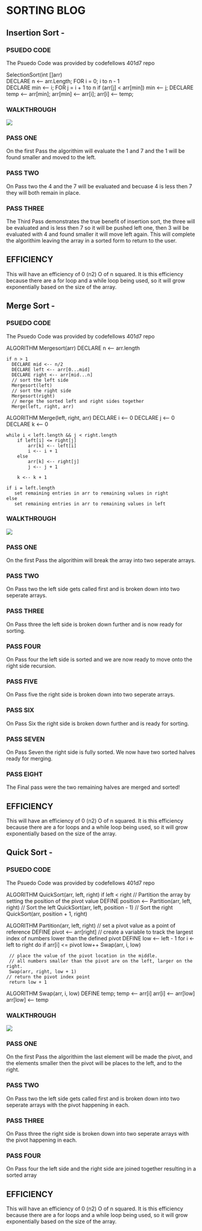 # SORTING BLOG




## Insertion Sort - 

### PSUEDO CODE 

The Psuedo Code was provided by codefellows 401d7 repo 


SelectionSort(int []arr)   
    DECLARE n <-- arr.Length; 
    FOR i = 0; i to n - 1  
        DECLARE min <-- i; 
        FOR j = i + 1 to n 
            if (arr[j] < arr[min]) 
                min <-- j; 
        DECLARE temp <-- arr[min]; 
        arr[min] <-- arr[i]; 
        arr[i] <-- temp; 
        
        
        
        
### WALKTHROUGH
![](assets/insertionsort.JPG)
        
### PASS ONE
 
 On the first Pass the algorithim will evaluate the 1 and 7 and the 1 will be found smaller and moved to the left.
 
### PASS TWO 
 
 On Pass two the 4 and the 7 will be evaluated and becuase 4 is less then 7 they will both remain in place.
 
### PASS THREE 
 
 The Third Pass demonstrates the true benefit of insertion sort, the three will be evaluated and is less then 7 so it will be pushed
 left one, then 3 will be evaluated with 4 and found smaller it will move left again. This will complete the algorithim leaving the array
 in a sorted form to return to the user. 
 
 
## EFFICIENCY
This will have an efficiency of 0 (n2) O of n squared. It is this efficiency because there are a for loop and a while loop being used, so it
will grow exponentially based on the size of the array. 






## Merge Sort - 

### PSUEDO CODE 

The Psuedo Code was provided by codefellows 401d7 repo 



ALGORITHM Mergesort(arr)
    DECLARE n <-- arr.length
           
    if n > 1
      DECLARE mid <-- n/2
      DECLARE left <-- arr[0...mid]
      DECLARE right <-- arr[mid...n]
      // sort the left side
      Mergesort(left)
      // sort the right side
      Mergesort(right)
      // merge the sorted left and right sides together
      Merge(left, right, arr)

ALGORITHM Merge(left, right, arr)
    DECLARE i <-- 0
    DECLARE j <-- 0
    DECLARE k <-- 0

    while i < left.length && j < right.length
        if left[i] <= right[j]
            arr[k] <-- left[i]
            i <-- i + 1
        else
            arr[k] <-- right[j]
            j <-- j + 1
            
        k <-- k + 1

    if i = left.length
       set remaining entries in arr to remaining values in right
    else
       set remaining entries in arr to remaining values in left
        
        
        
        
### WALKTHROUGH
![](assets/MergeSort.jpg)
        
### PASS ONE
 
 On the first Pass the algorithim will break the array into two seperate arrays.
 
### PASS TWO 
 
 On Pass two the left side gets called first and is broken down into two seperate arrays.
 
### PASS THREE 
 
On Pass three the left side is broken down further and is now ready for sorting. 

### PASS FOUR

On Pass four the left side is sorted and we are now ready to move onto the right side recursion.

### PASS FIVE

On Pass five the right side is broken down into two seperate arrays.

### PASS SIX 

On Pass Six the right side is broken down further and is ready for sorting.

### PASS SEVEN

On Pass Seven the right side is fully sorted. We now have two sorted halves ready for merging. 

### PASS EIGHT

The Final pass were the two remaining halves are merged and sorted!
 
 
 
 
## EFFICIENCY
This will have an efficiency of 0 (n2) O of n squared. It is this efficiency because there are a for loops and a while loop being used, so it will grow exponentially based on the size of the array. 










## Quick Sort - 

### PSUEDO CODE 

The Psuedo Code was provided by codefellows 401d7 repo 

ALGORITHM QuickSort(arr, left, right)
    if left < right
        // Partition the array by setting the position of the pivot value 
        DEFINE position <-- Partition(arr, left, right)
        // Sort the left
        QuickSort(arr, left, position - 1)
        // Sort the right
        QuickSort(arr, position + 1, right)

ALGORITHM Partition(arr, left, right)
    // set a pivot value as a point of reference
    DEFINE pivot <-- arr[right]
    // create a variable to track the largest index of numbers lower than the defined pivot
    DEFINE low <-- left - 1
    for i <- left to right do
        if arr[i] <= pivot
            low++
            Swap(arr, i, low)

     // place the value of the pivot location in the middle.
     // all numbers smaller than the pivot are on the left, larger on the right. 
     Swap(arr, right, low + 1)
    // return the pivot index point
     return low + 1

ALGORITHM Swap(arr, i, low)
    DEFINE temp;
    temp <-- arr[i]
    arr[i] <-- arr[low]
    arr[low] <-- temp

        
        
        
### WALKTHROUGH
![](assets/MergeSort.jpg)
        
### PASS ONE
 
 On the first Pass the algorithim the last element will be made the pivot, and the elements smaller then the pivot will be places to the left, and to the right. 
 
### PASS TWO 
 
 On Pass two the left side gets called first and is broken down into two seperate arrays with the pivot happening in each.
 
### PASS THREE 
 
On Pass three the right side is broken down into two seperate arrays with the pivot happening in each. 

### PASS FOUR

On Pass four the left side and the right side are joined together resulting in a sorted array


 
 
 
## EFFICIENCY
This will have an efficiency of 0 (n2) O of n squared. It is this efficiency because there are a for loops and a while loop being used, so it will grow exponentially based on the size of the array. 





